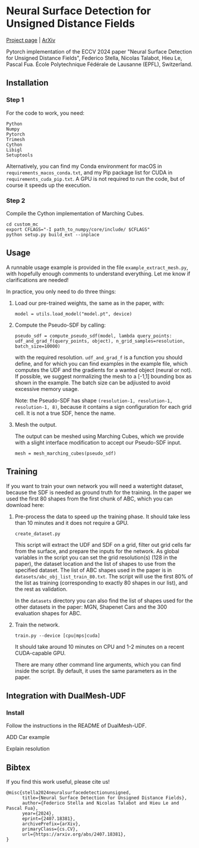 # Neural Surface Detection for Unsigned Distance Fields

[Project page](https://ilceltico.github.io/nsdudf/) | [ArXiv](https://arxiv.org/abs/2407.18381)

Pytorch implementation of the ECCV 2024 paper "Neural Surface Detection for Unsigned Distance Fields", Federico Stella, Nicolas Talabot, Hieu Le, Pascal Fua. École Polytechnique Fédérale de Lausanne (EPFL), Switzerland.

## Installation
### Step 1
For the code to work, you need:
```
Python
Numpy
Pytorch
Trimesh
Cython
Libigl
Setuptools
```

Alternatively, you can find my Conda environment for macOS in `requirements_macos_conda.txt`, and my Pip package list for CUDA in `requirements_cuda_pip.txt`. A GPU is not required to run the code, but of course it speeds up the execution.

### Step 2
Compile the Cython implementation of Marching Cubes.
```
cd custom_mc
export CFLAGS="-I path_to_numpy/core/include/ $CFLAGS"
python setup.py build_ext --inplace
```


## Usage
A runnable usage example is provided in the file `example_extract_mesh.py`, with hopefully enough comments to understand everything. Let me know if clarifications are needed!

In practice, you only need to do three things:

1. Load our pre-trained weights, the same as in the paper, with:
    ```
    model = utils.load_model("model.pt", device)
    ```
2. Compute the Pseudo-SDF by calling:
    ```
    pseudo_sdf = compute_pseudo_sdf(model, lambda query_points: udf_and_grad_f(query_points, object), n_grid_samples=resolution, batch_size=10000)
    ```
    with the required resolution. `udf_and_grad_f` is a function you should define, and for which you can find examples in the example file, which computes the UDF and the gradients for a wanted object (neural or not). If possible, we suggest normalizing the mesh to a [-1,1] bounding box as shown in the example. The batch size can be adjiusted to avoid excessive memory usage.

    Note: the Pseudo-SDF has shape `(resolution-1, resolution-1, resolution-1, 8)`, because it contains a sign configuration for each grid cell. It is not a true SDF, hence the name.
3. Mesh the output.

    The output can be meshed using Marching Cubes, which we provide with a slight interface modification to accept our Pseudo-SDF input.
    ```
    mesh = mesh_marching_cubes(pseudo_sdf)
    ```

## Training
If you want to train your own network you will need a watertight dataset, because the SDF is needed as ground truth for the training. In the paper we used the first 80 shapes from the first chunk of ABC, which you can download here: 

1. Pre-process the data to speed up the training phase. It should take less than 10 minutes and it does not require a GPU.
    ```
    create_dataset.py
    ```
    This script will extract the UDF and SDF on a grid, filter out grid cells far from the surface, and prepare the inputs for the network. As global variables in the script you can set the grid resolution(s) (128 in the paper), the dataset location and the list of shapes to use from the specified dataset. The list of ABC shapes used in the paper is in `datasets/abc_obj_list_train_80.txt`. The script will use the first 80% of the list as training (corresponding to exactly 80 shapes in our list), and the rest as validation.

    In the `datasets` directory you can also find the list of shapes used for the other datasets in the paper: MGN, Shapenet Cars and the 300 evaluation shapes for ABC.

2. Train the network. 
    ```
    train.py --device [cpu|mps|cuda]
    ```
    It should take around 10 minutes on CPU and 1-2 minutes on a recent CUDA-capable GPU.

    There are many other command line arguments, which you can find inside the script. By default, it uses the same parameters as in the paper.


## Integration with DualMesh-UDF

### Install
Follow the instructions in the README of DualMesh-UDF.

ADD Car example

Explain resolution


## Bibtex
If you find this work useful, please cite us!
```
@misc{stella2024neuralsurfacedetectionunsigned,
      title={Neural Surface Detection for Unsigned Distance Fields}, 
      author={Federico Stella and Nicolas Talabot and Hieu Le and Pascal Fua},
      year={2024},
      eprint={2407.18381},
      archivePrefix={arXiv},
      primaryClass={cs.CV},
      url={https://arxiv.org/abs/2407.18381}, 
}
```